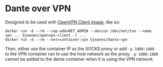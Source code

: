 # Dante over VPN

Designed to be used with [OpenVPN Client image](https://github.com/bjeanes/openvpn-client-docker), like so:

```
docker run -d --rm --cap-add=NET_ADMIN --device /dev/net/tun --name vpn ... bjeanes/openvpn-client -r ...
docker run -d --rm --net=container:vpn bjeanes/dante-vpn
```

Then, either use the container IP as the SOCKS proxy or add `-p 1080:1080` to
the VPN container run to use the host network as the proxy. `-p 1080:1080`
cannot be added to the dante container when it is using the VPN network.
